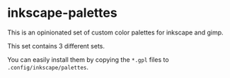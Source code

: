 # inkscape-palettes
 
This is an opinionated set of custom color palettes for inkscape and gimp.

This set contains 3 different sets.

You can easily install them by copying the `*.gpl` files to `.config/inkscape/palettes`.